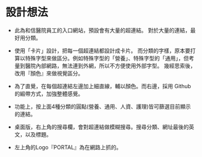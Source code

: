 # 設計想法

- 此為和信醫院員工的入口網站，預設會有大量的超連結。
對於大量的連結，最好用分類。

- 使用「卡片」設計，把每一個超連結都設計成卡片。
而分類的字樣，原本要打算以特殊字型來做區分。例如特殊字型的「營養」、特殊字型的「通用」，但考量到醫院內部網路，無法連到外網，所以不方便使用外部字型。
幾經思索後，改用『顏色』來做視覺區分。

- 為了直覺，在每個超連結左邊加上細直線，輔以顏色。而右邊，採用 Github 的緞帶方式，加強整體感覺。

- 功能上，按上面4種分類的圓點(營養、通用、人資、護理)皆可篩選目前顯示的連結。

- 桌面版，右上角的搜尋欄，會對超連結做模糊搜尋。搜尋分類、網址最後的英文，以及標題。

- 左上角的Logo『PORTAL』為在網路上抓的。